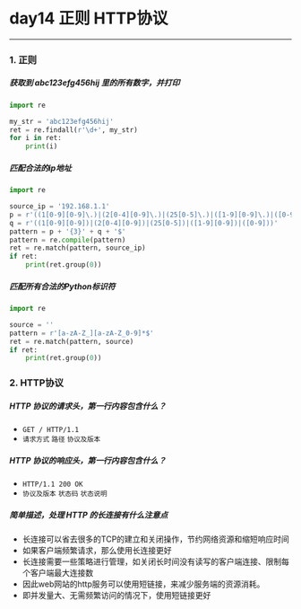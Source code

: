 # day14 正则 HTTP协议

---
### 1. 正则

##### 获取到 abc123efg456hij 里的所有数字，并打印
```python
import re

my_str = 'abc123efg456hij'
ret = re.findall(r'\d+', my_str)
for i in ret:
    print(i)
```

##### 匹配合法的ip地址

```python
import re

source_ip = '192.168.1.1'
p = r'((1[0-9][0-9]\.)|(2[0-4][0-9]\.)|(25[0-5]\.)|([1-9][0-9]\.)|([0-9]\.))'
q = r'((1[0-9][0-9])|(2[0-4][0-9])|(25[0-5])|([1-9][0-9])|([0-9]))'
pattern = p + '{3}' + q + '$'
pattern = re.compile(pattern)
ret = re.match(pattern, source_ip)
if ret:
    print(ret.group(0))
```

##### 匹配所有合法的Python标识符
```python
import re

source = ''
pattern = r'[a-zA-Z_][a-zA-Z_0-9]*$'
ret = re.match(pattern, source)
if ret:
    print(ret.group(0))
```

### 2. HTTP协议

##### HTTP 协议的请求头，第一行内容包含什么？

- `GET / HTTP/1.1`
- `请求方式` `路径` `协议及版本`

##### HTTP 协议的响应头，第一行内容包含什么？

- `HTTP/1.1 200 OK`
- `协议及版本` `状态码` `状态说明`

##### 简单描述，处理 HTTP 的长连接有什么注意点

- 长连接可以省去很多的TCP的建立和关闭操作，节约网络资源和缩短响应时间
- 如果客户端频繁请求，那么使用长连接更好
- 长连接需要一些策略进行管理，如关闭长时间没有读写的客户端连接、限制每个客户端最大连接数
- 因此web网站的http服务可以使用短链接，来减少服务端的资源消耗。
- 即并发量大、无需频繁访问的情况下，使用短链接更好
